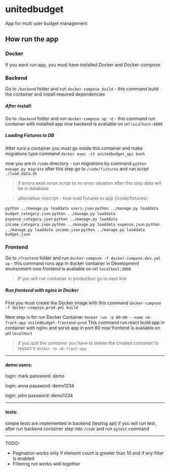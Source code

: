 # unitedbudget
App for multi user budget management

## How run the app
### Docker
If you want run app, you must have installed Docker and Docker-compose
### Backend
Go to `/backend` folder and run `docker-compose build` - this command build the container and install required dependencies

##### After install:
Go to `/backend` folder and run `docker-compose up -d` - this command run container with installed app
now backend is avaliable on url `localhost:8000`

##### Loading Fixtures to DB
After runs a container you must go inside this container and make migrations
type command `docker exec -it unitedbudget_api bash`

now you are in `/code` directory - run migrations by command `python manage.py migrate`
after this step go to `/code/fixtures` and run script `./load_data.sh`
> if errors exist rerun script to no error situation
after this step data will be in database

> alternative noscript - how load fixtures to app (/code/fixtures):

`python ../manage.py loaddata users.json`
`python ../manage.py loaddata budget_category.json`
`python ../manage.py loaddata expense_category.json`
`python ../manage.py loaddata income_category.json`
`python ../manage.py loaddata expense.json`
`python ../manage.py loaddata income.json`
`python ../manage.py loaddata budget.json`


### Frontend
Go to `/frontend` folder and run `docker-compose -f docker-compose.dev.yml up` - this command runs app in docker container in Development environment
now frontend is avaliable on url `localhost:3000`
> If you will run container in production go to next line

##### Run frontend with nginx in Docker
First you must create the Docker image with this command
`docker-compose -f docker-compose.prod.yml build`

Next step is for run Docker Container
`docker run -p 80:80 --name ub-front-app unitedbudget-frontend-prod`
This command run react build app in container with nginx and serve app in port 80
now frontend is avaliable on url `localhost`
> if you quit the container you have to delete the created container to restart it
`docker rm ub-front-app`

***
#### demo users:
login: mark
password: demo

login: anna
password: demo1234

login: john
password: demo1234

***
#### tests:
simple tests are implemented in backend (testing api)
if you will run test, after run backend container step into `/code` and run `pytest` command


***
TODO:
- Pagination works only if  element count is greater than 10 and if any filter is enabled
- Filtering not works well together
